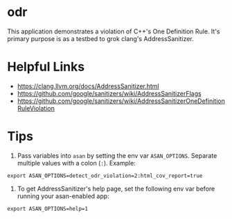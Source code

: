 # odr

This application demonstrates a violation of C++'s One Definition Rule. It's primary purpose is as a testbed to grok clang's AddressSanitizer.

# Helpful Links

- https://clang.llvm.org/docs/AddressSanitizer.html
- https://github.com/google/sanitizers/wiki/AddressSanitizerFlags
- https://github.com/google/sanitizers/wiki/AddressSanitizerOneDefinitionRuleViolation

# Tips

1. Pass variables into `asan` by setting the env var `ASAN_OPTIONS`. Separate multiple values with a colon (`:`). Example:
 ```shell
 export ASAN_OPTIONS=detect_odr_violation=2:html_cov_report=true
 ```
1. To get AddressSanitizer's help page, set the following env var before running your asan-enabled app:

 ```shell
 export ASAN_OPTIONS=help=1
 ```


